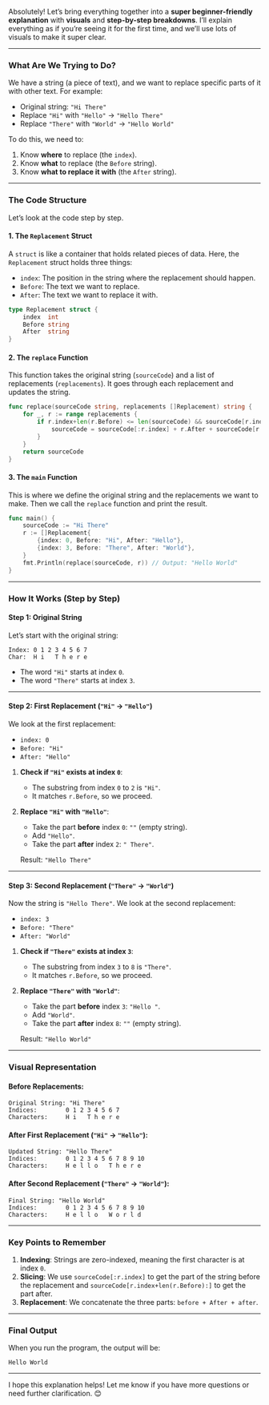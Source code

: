 Absolutely! Let’s bring everything together into a **super beginner-friendly explanation** with **visuals** and **step-by-step breakdowns**. I’ll explain everything as if you’re seeing it for the first time, and we’ll use lots of visuals to make it super clear.

---

### **What Are We Trying to Do?**
We have a string (a piece of text), and we want to replace specific parts of it with other text. For example:

- Original string: `"Hi There"`
- Replace `"Hi"` with `"Hello"` → `"Hello There"`
- Replace `"There"` with `"World"` → `"Hello World"`

To do this, we need to:
1. Know **where** to replace (the `index`).
2. Know **what** to replace (the `Before` string).
3. Know **what to replace it with** (the `After` string).

---

### **The Code Structure**
Let’s look at the code step by step.

#### 1. **The `Replacement` Struct**
A `struct` is like a container that holds related pieces of data. Here, the `Replacement` struct holds three things:
- `index`: The position in the string where the replacement should happen.
- `Before`: The text we want to replace.
- `After`: The text we want to replace it with.

```go
type Replacement struct {
	index  int
	Before string
	After  string
}
```

#### 2. **The `replace` Function**
This function takes the original string (`sourceCode`) and a list of replacements (`replacements`). It goes through each replacement and updates the string.

```go
func replace(sourceCode string, replacements []Replacement) string {
	for _, r := range replacements {
		if r.index+len(r.Before) <= len(sourceCode) && sourceCode[r.index:r.index+len(r.Before)] == r.Before {
			sourceCode = sourceCode[:r.index] + r.After + sourceCode[r.index+len(r.Before):]
		}
	}
	return sourceCode
}
```

#### 3. **The `main` Function**
This is where we define the original string and the replacements we want to make. Then we call the `replace` function and print the result.

```go
func main() {
	sourceCode := "Hi There"
	r := []Replacement{
		{index: 0, Before: "Hi", After: "Hello"},
		{index: 3, Before: "There", After: "World"},
	}
	fmt.Println(replace(sourceCode, r)) // Output: "Hello World"
}
```

---

### **How It Works (Step by Step)**

#### Step 1: Original String
Let’s start with the original string:

```
Index: 0 1 2 3 4 5 6 7
Char:  H i   T h e r e
```

- The word `"Hi"` starts at index `0`.
- The word `"There"` starts at index `3`.

---

#### Step 2: First Replacement (`"Hi"` → `"Hello"`)
We look at the first replacement:
- `index: 0`
- `Before: "Hi"`
- `After: "Hello"`

1. **Check if `"Hi"` exists at index `0`**:
   - The substring from index `0` to `2` is `"Hi"`.
   - It matches `r.Before`, so we proceed.

2. **Replace `"Hi"` with `"Hello"`**:
   - Take the part **before** index `0`: `""` (empty string).
   - Add `"Hello"`.
   - Take the part **after** index `2`: `" There"`.

   Result: `"Hello There"`

---

#### Step 3: Second Replacement (`"There"` → `"World"`)
Now the string is `"Hello There"`. We look at the second replacement:
- `index: 3`
- `Before: "There"`
- `After: "World"`

1. **Check if `"There"` exists at index `3`**:
   - The substring from index `3` to `8` is `"There"`.
   - It matches `r.Before`, so we proceed.

2. **Replace `"There"` with `"World"`**:
   - Take the part **before** index `3`: `"Hello "`.
   - Add `"World"`.
   - Take the part **after** index `8`: `""` (empty string).

   Result: `"Hello World"`

---

### **Visual Representation**

#### Before Replacements:
```
Original String: "Hi There"
Indices:        0 1 2 3 4 5 6 7
Characters:     H i   T h e r e
```

#### After First Replacement (`"Hi"` → `"Hello"`):
```
Updated String: "Hello There"
Indices:        0 1 2 3 4 5 6 7 8 9 10
Characters:     H e l l o   T h e r e
```

#### After Second Replacement (`"There"` → `"World"`):
```
Final String: "Hello World"
Indices:        0 1 2 3 4 5 6 7 8 9 10
Characters:     H e l l o   W o r l d
```

---

### **Key Points to Remember**
1. **Indexing**: Strings are zero-indexed, meaning the first character is at index `0`.
2. **Slicing**: We use `sourceCode[:r.index]` to get the part of the string before the replacement and `sourceCode[r.index+len(r.Before):]` to get the part after.
3. **Replacement**: We concatenate the three parts: `before + After + after`.

---

### **Final Output**
When you run the program, the output will be:

```
Hello World
```

---

I hope this explanation helps! Let me know if you have more questions or need further clarification. 😊